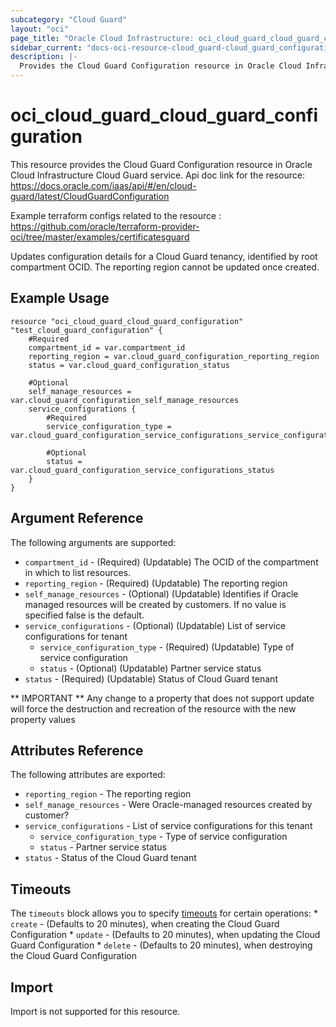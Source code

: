 ```yaml
---
subcategory: "Cloud Guard"
layout: "oci"
page_title: "Oracle Cloud Infrastructure: oci_cloud_guard_cloud_guard_configuration"
sidebar_current: "docs-oci-resource-cloud_guard-cloud_guard_configuration"
description: |-
  Provides the Cloud Guard Configuration resource in Oracle Cloud Infrastructure Cloud Guard service
---
```


# oci_cloud_guard_cloud_guard_configuration
This resource provides the Cloud Guard Configuration resource in Oracle Cloud Infrastructure Cloud Guard service.
Api doc link for the resource: https://docs.oracle.com/iaas/api/#/en/cloud-guard/latest/CloudGuardConfiguration

Example terraform configs related to the resource : https://github.com/oracle/terraform-provider-oci/tree/master/examples/certificatesguard

Updates configuration details for a Cloud Guard tenancy, identified by root compartment OCID.
The reporting region cannot be updated once created.


## Example Usage

```hcl
resource "oci_cloud_guard_cloud_guard_configuration" "test_cloud_guard_configuration" {
	#Required
	compartment_id = var.compartment_id
	reporting_region = var.cloud_guard_configuration_reporting_region
	status = var.cloud_guard_configuration_status

	#Optional
	self_manage_resources = var.cloud_guard_configuration_self_manage_resources
	service_configurations {
		#Required
		service_configuration_type = var.cloud_guard_configuration_service_configurations_service_configuration_type

		#Optional
		status = var.cloud_guard_configuration_service_configurations_status
	}
}
```

## Argument Reference

The following arguments are supported:

* `compartment_id` - (Required) (Updatable) The OCID of the compartment in which to list resources.
* `reporting_region` - (Required) (Updatable) The reporting region
* `self_manage_resources` - (Optional) (Updatable) Identifies if Oracle managed resources will be created by customers. If no value is specified false is the default. 
* `service_configurations` - (Optional) (Updatable) List of service configurations for tenant
	* `service_configuration_type` - (Required) (Updatable) Type of service configuration
	* `status` - (Optional) (Updatable) Partner service status
* `status` - (Required) (Updatable) Status of Cloud Guard tenant


** IMPORTANT **
Any change to a property that does not support update will force the destruction and recreation of the resource with the new property values

## Attributes Reference

The following attributes are exported:

* `reporting_region` - The reporting region
* `self_manage_resources` - Were Oracle-managed resources created by customer? 
* `service_configurations` - List of service configurations for this tenant
	* `service_configuration_type` - Type of service configuration
	* `status` - Partner service status
* `status` - Status of the Cloud Guard tenant

## Timeouts

The `timeouts` block allows you to specify [timeouts](https://registry.terraform.io/providers/oracle/oci/latest/docs/guides/changing_timeouts) for certain operations:
	* `create` - (Defaults to 20 minutes), when creating the Cloud Guard Configuration
	* `update` - (Defaults to 20 minutes), when updating the Cloud Guard Configuration
	* `delete` - (Defaults to 20 minutes), when destroying the Cloud Guard Configuration


## Import

Import is not supported for this resource.

